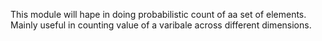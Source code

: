 This module will hape in doing probabilistic count of aa set of elements. Mainly useful in counting value of a varibale across different dimensions. 
